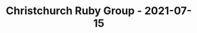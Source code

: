 ---
layout: post
title: Christchurch Ruby Group - 2021-07-15
datetime: '2021-07-15T03:00:00-04:00'
name: Christchurch Ruby Group
external_url: https://www.meetup.com/Christchurch-Ruby-Group/events/279245203/
online_event: false
year_month: 2021-07
---